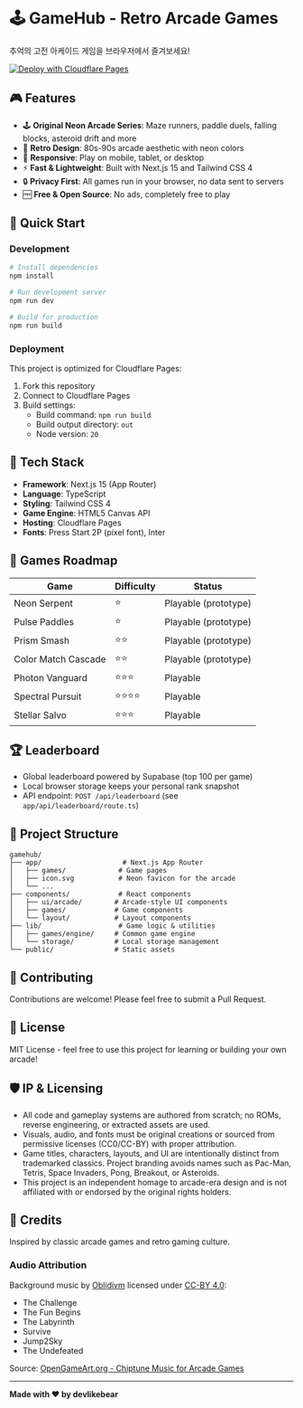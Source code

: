 # 🕹️ GameHub - Retro Arcade Games

추억의 고전 아케이드 게임을 브라우저에서 즐겨보세요!

[![Deploy with Cloudflare Pages](https://deploy.workers.cloudflare.com/button)](https://deploy.workers.cloudflare.com/?url=https://github.com/devlikebear/gamehub)

## 🎮 Features

- 🕹️ **Original Neon Arcade Series**: Maze runners, paddle duels, falling blocks, asteroid drift and more
- 🎨 **Retro Design**: 80s-90s arcade aesthetic with neon colors
- 📱 **Responsive**: Play on mobile, tablet, or desktop
- ⚡ **Fast & Lightweight**: Built with Next.js 15 and Tailwind CSS 4
- 🔒 **Privacy First**: All games run in your browser, no data sent to servers
- 🆓 **Free & Open Source**: No ads, completely free to play

## 🚀 Quick Start

### Development

```bash
# Install dependencies
npm install

# Run development server
npm run dev

# Build for production
npm run build
```

### Deployment

This project is optimized for Cloudflare Pages:

1. Fork this repository
2. Connect to Cloudflare Pages
3. Build settings:
   - Build command: `npm run build`
   - Build output directory: `out`
   - Node version: `20`

## 🎨 Tech Stack

- **Framework**: Next.js 15 (App Router)
- **Language**: TypeScript
- **Styling**: Tailwind CSS 4
- **Game Engine**: HTML5 Canvas API
- **Hosting**: Cloudflare Pages
- **Fonts**: Press Start 2P (pixel font), Inter

## 🎯 Games Roadmap

| Game | Difficulty | Status |
|------|-----------|--------|
| Neon Serpent | ⭐ | Playable (prototype) |
| Pulse Paddles | ⭐ | Playable (prototype) |
| Prism Smash | ⭐⭐ | Playable (prototype) |
| Color Match Cascade | ⭐⭐ | Playable (prototype) |
| Photon Vanguard | ⭐⭐⭐ | Playable |
| Spectral Pursuit | ⭐⭐⭐⭐ | Playable |
| Stellar Salvo | ⭐⭐⭐ | Playable |

## 🏆 Leaderboard

- Global leaderboard powered by Supabase (top 100 per game)
- Local browser storage keeps your personal rank snapshot
- API endpoint: `POST /api/leaderboard` (see `app/api/leaderboard/route.ts`)

## 📁 Project Structure

```
gamehub/
├── app/                    # Next.js App Router
│   ├── games/             # Game pages
│   ├── icon.svg           # Neon favicon for the arcade
│   └── ...
├── components/            # React components
│   ├── ui/arcade/        # Arcade-style UI components
│   ├── games/            # Game components
│   └── layout/           # Layout components
├── lib/                   # Game logic & utilities
│   ├── games/engine/     # Common game engine
│   └── storage/          # Local storage management
└── public/               # Static assets

```

## 🤝 Contributing

Contributions are welcome! Please feel free to submit a Pull Request.

## 📄 License

MIT License - feel free to use this project for learning or building your own arcade!

## 🛡️ IP & Licensing

- All code and gameplay systems are authored from scratch; no ROMs, reverse engineering, or extracted assets are used.
- Visuals, audio, and fonts must be original creations or sourced from permissive licenses (CC0/CC-BY) with proper attribution.
- Game titles, characters, layouts, and UI are intentionally distinct from trademarked classics. Project branding avoids names such as Pac-Man, Tetris, Space Invaders, Pong, Breakout, or Asteroids.
- This project is an independent homage to arcade-era design and is not affiliated with or endorsed by the original rights holders.

## 🙏 Credits

Inspired by classic arcade games and retro gaming culture.

### Audio Attribution

Background music by [Oblidivm](https://oblidivmmusic.blogspot.com) licensed under [CC-BY 4.0](https://creativecommons.org/licenses/by/4.0/):
- The Challenge
- The Fun Begins
- The Labyrinth
- Survive
- Jump2Sky
- The Undefeated

Source: [OpenGameArt.org - Chiptune Music for Arcade Games](https://opengameart.org/content/chiptune-music-for-arcade-games)

---

**Made with ❤️ by devlikebear**
